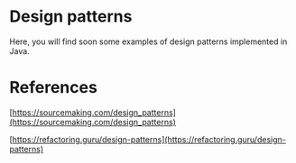 # Design patterns

Here, you will find soon some examples of design patterns implemented in Java.



# References

[https://sourcemaking.com/design_patterns](https://sourcemaking.com/design_patterns)

[https://refactoring.guru/design-patterns](https://refactoring.guru/design-patterns)
